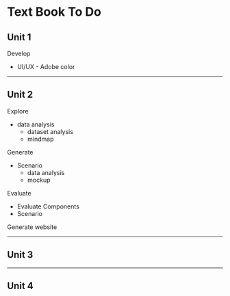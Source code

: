 # Text Book To Do

## Unit 1

Develop

- UI/UX - Adobe color

---

## Unit 2

Explore

- data analysis
  - dataset analysis
  - mindmap

Generate

- Scenario
  - data analysis
  - mockup

Evaluate

- Evaluate Components
- Scenario

Generate website

---

## Unit 3

---

## Unit 4

